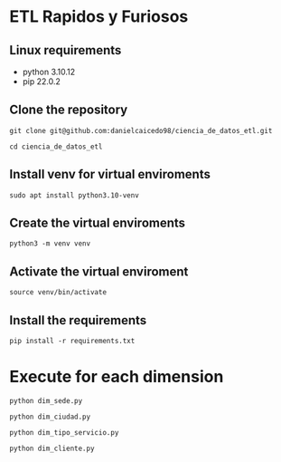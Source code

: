 # ETL Rapidos y Furiosos

## Linux requirements
- python 3.10.12
- pip 22.0.2

## Clone the repository

`git clone git@github.com:danielcaicedo98/ciencia_de_datos_etl.git`

`cd ciencia_de_datos_etl`

## Install venv for virtual enviroments

`sudo apt install python3.10-venv`

## Create the virtual enviroments

`python3 -m venv venv`

## Activate the virtual enviroment

`source venv/bin/activate`

## Install the requirements

`pip install -r requirements.txt`

# Execute for each dimension

`python dim_sede.py`

`python dim_ciudad.py`

`python dim_tipo_servicio.py`

`python dim_cliente.py`